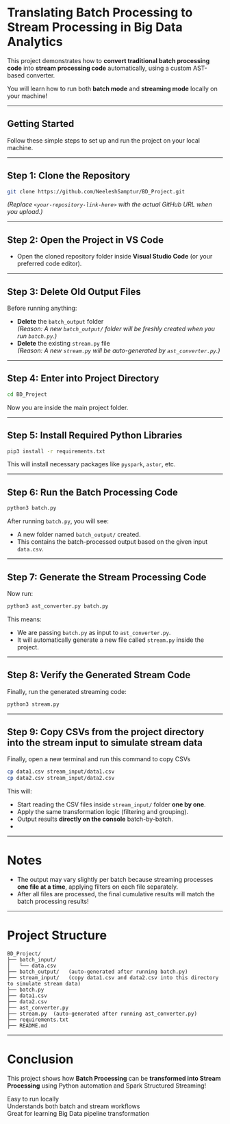 



# Translating Batch Processing to Stream Processing in Big Data Analytics

This project demonstrates how to **convert traditional batch processing code** into **stream processing code** automatically, using a custom AST-based converter.

You will learn how to run both **batch mode** and **streaming mode** locally on your machine!

---

##  Getting Started

Follow these simple steps to set up and run the project on your local machine.

---

##  Step 1: Clone the Repository

```bash
git clone https://github.com/NeeleshSamptur/BD_Project.git
```

*(Replace `<your-repository-link-here>` with the actual GitHub URL when you upload.)*

---

##  Step 2: Open the Project in VS Code

- Open the cloned repository folder inside **Visual Studio Code** (or your preferred code editor).

---

##  Step 3: Delete Old Output Files

Before running anything:
- **Delete** the `batch_output` folder  
  *(Reason: A new `batch_output/` folder will be freshly created when you run `batch.py`.)*
- **Delete** the existing `stream.py` file  
  *(Reason: A new `stream.py` will be auto-generated by `ast_converter.py`.)*

---

##  Step 4: Enter into Project Directory

```bash
cd BD_Project
```

 Now you are inside the main project folder.

---

##  Step 5: Install Required Python Libraries

```bash
pip3 install -r requirements.txt
```

This will install necessary packages like `pyspark`, `astor`, etc.

---

##  Step 6: Run the Batch Processing Code

```bash
python3 batch.py
```

 After running `batch.py`, you will see:
- A new folder named `batch_output/` created.
- This contains the batch-processed output based on the given input `data.csv`.

---

##  Step 7: Generate the Stream Processing Code

Now run:

```bash
python3 ast_converter.py batch.py
```

 This means:
- We are passing `batch.py` as input to `ast_converter.py`.
- It will automatically generate a new file called `stream.py` inside the project.

---

##  Step 8: Verify the Generated Stream Code

Finally, run the generated streaming code:

```bash
python3 stream.py
```

---

##  Step 9: Copy CSVs from the project directory into the stream input to simulate stream data 

Finally, open a new terminal and run this command to copy CSVs

```bash
cp data1.csv stream_input/data1.csv
cp data2.csv stream_input/data2.csv
```

 This will:
- Start reading the CSV files inside `stream_input/` folder **one by one**.
- Apply the same transformation logic (filtering and grouping).
- Output results **directly on the console** batch-by-batch.
- 

---
  
#  Notes

- The output may vary slightly per batch because streaming processes **one file at a time**, applying filters on each file separately.
- After all files are processed, the final cumulative results will match the batch processing results!

---

# Project Structure

```
BD_Project/
├── batch_input/
│   └── data.csv
├── batch_output/   (auto-generated after running batch.py)
├── stream_input/   (copy data1.csv and data2.csv into this directory to simulate stream data)
├── batch.py
├── data1.csv
├── data2.csv
├── ast_converter.py
├── stream.py  (auto-generated after running ast_converter.py)
├── requirements.txt
├── README.md
```

---

# Conclusion

This project shows how **Batch Processing** can be **transformed into Stream Processing** using Python automation and Spark Structured Streaming!

 Easy to run locally  
 Understands both batch and stream workflows  
 Great for learning Big Data pipeline transformation

